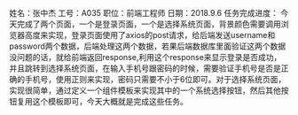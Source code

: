 姓名：张中杰
工号：A035
职位：前端工程师
日期：2018.9.6
任务完成进度：
    今天完成了两个页面，一个是登录页面，一个是选择系统页面，背景颜色需要调用浏览器高度来实现，登录页面使用了axios的post请求，给后端发送username和password两个数据，后端处理这两个数据，若果后端数据库里面验证这两个数据没问题的话，就给前端返回response,利用这个response来显示登录是否成功，并且跳转到选择系统页面，在输入手机号跟密码的时候，需要验证手机号是否是正确的手机号，使用正则来实现，密码只需要不小于6位即可。对于选择系统页面，实现很简单，通过定义一个组件模板来实现其中的一个系统选择按钮，然后其他按钮复用这个模板即可，今天大概就是完成这些任务。
